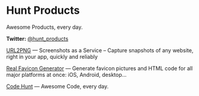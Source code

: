# Hunt Products
Awesome Products, every day.

**Twitter:** [@hunt_products](https://twitter.com/hunt_products)

[URL2PNG](https://www.url2png.com/)
— Screenshots as a Service – Capture snapshots of any website, right in your app, quickly and reliably

[Real Favicon Generator](http://realfavicongenerator.net/)
— Generate favicon pictures and HTML code for all major platforms at once: iOS, Android, desktop…

[Code Hunt](http://codehunt.io/)
— Awesome Code, every day.
